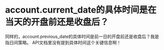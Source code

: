 # account.current_date的具体时间是在当天的开盘前还是收盘后？

同样的，account.previous_date的具体时间是前一日的开盘前还是收盘后？我是指日间策略。
API文档里没有提到具体时间这个关键信息啊！